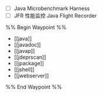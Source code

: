 * [ ] Java Microbenchmark Harness
* [ ] JFR 性能监控 Java Flight Recorder

%% Begin Waypoint %%
- [[java]]
- [[javadoc]]
- [[javap]]
- [[jdeprscan]]
- [[jpackage]]
- [[jshell]]
- [[jwebserver]]

%% End Waypoint %%
